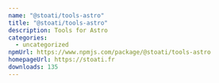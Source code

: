 ```yaml
---
name: "@stoati/tools-astro"
title: "@stoati/tools-astro"
description: Tools for Astro
categories:
  - uncategorized
npmUrl: https://www.npmjs.com/package/@stoati/tools-astro
homepageUrl: https://stoati.fr
downloads: 135
---
```

